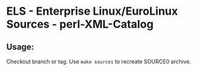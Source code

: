 # ELS - Enterprise Linux/EuroLinux Sources - perl-XML-Catalog
 
## Usage:
  Checkout branch or tag. Use `make sources` to recreate  SOURCE0 archive.
